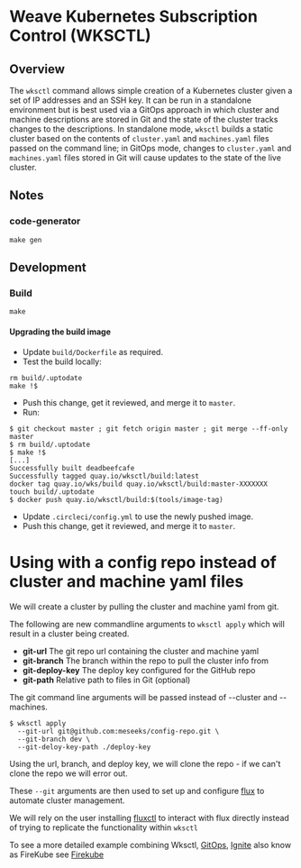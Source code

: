 # Weave Kubernetes Subscription Control (WKSCTL)

## Overview
The `wksctl` command allows simple creation of a Kubernetes cluster
given a set of IP addresses and an SSH key. It can be run in a
standalone environment but is best used via a GitOps approach in which
cluster and machine descriptions are stored in Git and the state of
the cluster tracks changes to the descriptions. In standalone mode,
`wksctl` builds a static cluster based on the contents of
`cluster.yaml` and `machines.yaml` files passed on the command line;
in GitOps mode, changes to `cluster.yaml` and `machines.yaml` files
stored in Git will cause updates to the state of the live cluster.

## Notes

### code-generator

```console
make gen
```

## Development

### Build

```console
make
```

#### Upgrading the build image

- Update `build/Dockerfile` as required.
- Test the build locally:

```console
rm build/.uptodate
make !$
```

- Push this change, get it reviewed, and merge it to `master`.
- Run:

```console
$ git checkout master ; git fetch origin master ; git merge --ff-only master
$ rm build/.uptodate
$ make !$
[...]
Successfully built deadbeefcafe
Successfully tagged quay.io/wksctl/build:latest
docker tag quay.io/wks/build quay.io/wksctl/build:master-XXXXXXX
touch build/.uptodate
$ docker push quay.io/wksctl/build:$(tools/image-tag)
```

- Update `.circleci/config.yml` to use the newly pushed image.
- Push this change, get it reviewed, and merge it to `master`.

# Using with a config repo instead of cluster and machine yaml files
We will create a cluster by pulling the cluster and machine yaml from git.

The following are new commandline arguments to `wksctl apply` which will result in a cluster being created.

- **git-url** The git repo url containing the cluster and machine yaml
- **git-branch**  The branch within the repo to pull the cluster info from
- **git-deploy-key** The deploy key configured for the GitHub repo
- **git-path** Relative path to files in Git (optional)

The git command line arguments will be passed instead of --cluster and --machines.

```console
$ wksctl apply
  --git-url git@github.com:meseeks/config-repo.git \
  --git-branch dev \
  --git-deloy-key-path ./deploy-key
```
Using the url, branch, and deploy key, we will clone the repo - if we can't clone the repo we will error out.

These `--git` arguments are then used to set up and configure [flux](https://www.weave.works/oss/flux/) to automate cluster management.

We will rely on the user installing [fluxctl](https://github.com/weaveworks/flux/blob/master/site/fluxctl.md) to interact with flux directly instead of trying to replicate the functionality within `wksctl`

To see a more detailed example combining Wksctl, [GitOps](https://www.weave.works/technologies/gitops/), [Ignite](https://ignite.readthedocs.io/en/stable/) also know as FireKube see [Firekube](examples/footloose/README.md#firekube-gitops)
